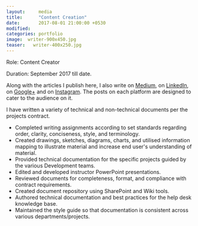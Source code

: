 ```yaml
---
layout:     media
title:      "Content Creation"
date:       2017-08-01 21:00:00 +0530
modified:   
categories: portfolio
image:  writer-900x450.jpg
teaser:   writer-400x250.jpg
---
```

Role:     Content Creator

Duration: September 2017 till date.

Along with the articles I publish here, I also write on [Medium](https://medium.com/@raravi), on [LinkedIn](https://www.linkedin.com/in/amith-raravi-82b525139), on [Google+](https://plus.google.com/+AmithRaravi) and on [Instagram](https://www.instagram.com/the.raravi.chronicles). The posts on each platform are designed to cater to the audience on it.

I have written a variety of technical and non-technical documents per the projects contract.
* Completed writing assignments according to set standards regarding order, clarity, conciseness, style, and terminology.
* Created drawings, sketches, diagrams, charts, and utilised information mapping to illustrate material and increase end user's understanding of material.
* Provided technical documentation for the specific projects guided by the various Development teams.
* Edited and developed instructor PowerPoint presentations.
* Reviewed documents for completeness, format, and compliance with contract
requirements.
* Created document repository using SharePoint and Wiki tools.
* Authored technical documentation and best practices for the help desk knowledge base.
* Maintained the style guide so that documentation is consistent across various
departments/projects.

